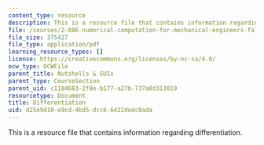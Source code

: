 ```yaml
---
content_type: resource
description: This is a resource file that contains information regarding differentiation.
file: /courses/2-086-numerical-computation-for-mechanical-engineers-fall-2014/d25e9d10e9cd4bd5dcc66422dedc0ada_MIT2_086F14_Nutshell_Diff.pdf
file_size: 375427
file_type: application/pdf
learning_resource_types: []
license: https://creativecommons.org/licenses/by-nc-sa/4.0/
ocw_type: OCWFile
parent_title: Nutshells & GUIs
parent_type: CourseSection
parent_uid: c1184683-2f8e-b177-a27b-737a8d313019
resourcetype: Document
title: Differentiation
uid: d25e9d10-e9cd-4bd5-dcc6-6422dedc0ada
---
```

This is a resource file that contains information regarding differentiation.
